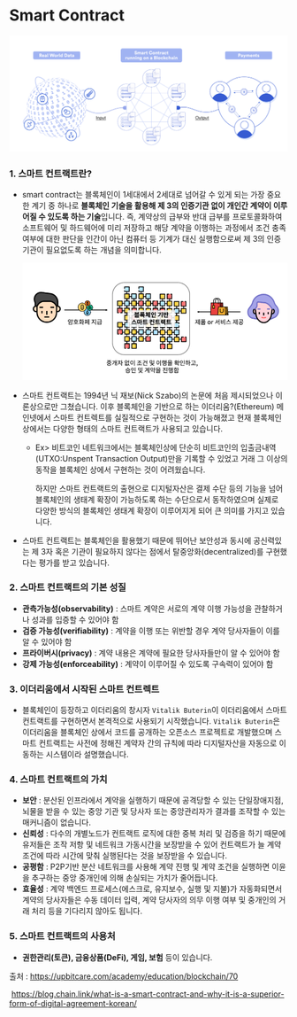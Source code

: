 # Smart Contract

![image-20230406183403544](Smart_Contract.assets/image-20230406183403544.png)

### 1. 스마트 컨트랙트란?

- smart contract는 블록체인이 1세대에서 2세대로 넘어갈 수 있게 되는 가장 중요한 계기 중 하나로 **블록체인  기술을 활용해 제 3의 인증기관 없이 개인간 계약이 이루어질 수 있도록 하는 기술**입니다. 즉, 계약상의 급부와 반대 급부를 프로토콜화하여 소프트웨어 및 하드웨어에 미리 저장하고 해당 계약을 이행하는 과정에서 조건 충족 여부에 대한 판단을 인간이 아닌 컴퓨터 등 기계가 대신 실행함으로써 제 3의 인증기관이 필요없도록 하는 개념을 의미합니다.

  ![image-20230406183500866](Smart_Contract.assets/image-20230406183500866.png)

- 스마트 컨트랙트는 1994년 닉 재보(Nick Szabo)의 논문에 처음 제시되었으나 이론상으로만 그쳤습니다. 이후 블록체인을 기반으로 하는 이더리움?(Ethereum) 메인넷에서 스마트 컨트렉트를 실질적으로 구현하는 것이 가능해졌고 현재 블록체인 상에서는 다양한 형태의 스마트 컨트랙트가 사용되고 있습니다.

  - Ex> 비트코인 네트워크에서는 블록체인상에 단순히 비트코인의 입출금내역(UTXO:Unspent Transaction Output)만을 기록할 수 있었고 거래 그 이상의 동작을 블록체인 상에서 구현하는 것이 어려웠습니다.

    하지만 스마트 컨트랙트의 출현으로 디지털자산은 결제 수단 등의 기능을 넘어 블록체인의 생태계 확장이 가능하도록 하는 수단으로서 동작하였으며 실제로 다양한 방식의 블록체인 생태계 확장이 이루어지게 되어 큰 의미를 가지고 있습니다.

- 스마트 컨트랙트는 블록체인을 활용했기 때문에 뛰어난 보안성과 동시에 공신력있는 제 3자 혹은 기관이 필요하지 않다는 점에서 탈중앙화(decentralized)를 구현했다는 평가를 받고 있습니다.

### 2. 스마트 컨트랙트의 기본 성질

- **관측가능성(observability)** : 스마트 계약은 서로의 계약 이행 가능성을 관찰하거나 성과를 입증할 수 있어야 함
- **검증 가능성(verifiability)** : 계약을 이행 또는 위반할 경우 계약 당사자들이 이를 알 수 있어야 함
- **프라이버시(privacy)** : 계약 내용은 계약에 필요한 당사자들만이 알 수 있어야 함
- **강제 가능성(enforceability)** : 계약이 이루어질 수 있도록 구속력이 있어야 함

### 3. 이더리움에서 시작된 스마트 컨트렉트

- 블록체인이 등장하고 이더리움의 창시자 `Vitalik Buterin`이 이더리움에서 스마트 컨트랙트를 구현하면서 본격적으로 사용되기 시작했습니다. `Vitalik Buterin`은 이더리움을 블록체인 상에서 코드를 공개하는 오픈소스 프로젝트로 개발했으며 스마트 컨트랙트는 사전에 정해진 계약자 간의 규칙에 따라 디지털자산을 자동으로 이동하는 시스템이라 설명했습니다.

### 4. 스마트 컨트랙트의 가치

- **보안** : 분산된 인프라에서 계약을 실행하기 때문에 공격당할 수 있는 단일장애지점, 뇌물을 받을 수 있는 중앙 기관 및 당사자 또는 중앙관리자가 결과를 조작할 수 있는 매커니즘이 없습니다.
- **신뢰성** : 다수의 개별노드가 컨트랙트 로직에 대한 중복 처리 및 검증을 하기 때문에 유저들은 조작 저항 및 네트워크 가동시간을 보장받을 수 있어 컨트랙트가 늘 계약조건에 따라 시간에 맞춰 실행된다는 것을 보장받을 수 있습니다.
- **공평함** : P2P기반 분산 네트워크를 사용해 계약 진행 및 계약 조건을 실행하면 이윤을 추구하는 중앙 중개인에 의해 손실되는 가치가 줄어듭니다.
- **효율성** : 계약 백엔드 프로세스(에스크로, 유지보수, 실행 및 지불)가 자동화되면서 계약의 당사자들은 수동 데이터 입력, 계약 당사자의 의무 이행 여부 및 중개인의 거래 처리 등을 기다리지 않아도 됩니다.

### 5. 스마트 컨트랙트의 사용처

- **권한관리(토큰), 금융상품(DeFi), 게임, 보험** 등이 있습니다.







출처 : https://upbitcare.com/academy/education/blockchain/70 

​		  https://blog.chain.link/what-is-a-smart-contract-and-why-it-is-a-superior-form-of-digital-agreement-korean/